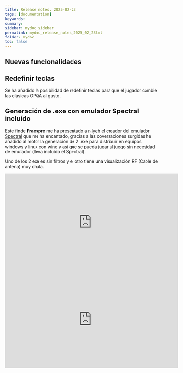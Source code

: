 ```yaml
---
title: Release notes. 2025-02-23
tags: [documentation]
keywords:
summary: 
sidebar: mydoc_sidebar
permalink: mydoc_release_notes_2025_02_23tml
folder: mydoc
toc: false
---
```


## Nuevas funcionalidades

## Redefinir teclas

Se ha añadido la posibilidad de redefinir teclas para que el jugador cambie las clásicas OPQA al gusto.

## Generación de .exe con emulador Spectral incluído

Este finde **Fraespre** me ha presentado a [r-lyeh](https://x.com/r_rlyeh) el creador del emulador [Spectral](https://github.com/r-lyeh/Spectral) que me ha encantado, gracias a las coversaciones surgidas he añadido al motor la generación de 2 .exe para distribuir en equipos windows y linux con wine y así que se pueda jugar al juego sin necesidad de emulador (lleva incluído el Spectral).

Uno de los 2 exe es sin filtros y el otro tiene una visualización RF (Cable de antena) muy chula.

<iframe width="560" height="315" src="https://www.youtube.com/embed/PCtAzEJobtI?si=JR2-TRXdRSCmNCai" title="Redefinir teclas y creación de .exe con emulador Spectral incluido" frameborder="0" allow="accelerometer; autoplay; clipboard-write; encrypted-media; gyroscope; picture-in-picture; web-share" referrerpolicy="strict-origin-when-cross-origin" allowfullscreen></iframe>

<iframe width="560" height="315" src="https://www.youtube.com/embed/Lt_O-h0xFOU?si=VHmfYEFy51fHXUAI" title="Generación de .exe con emulador Spectral en modo RF" frameborder="0" allow="accelerometer; autoplay; clipboard-write; encrypted-media; gyroscope; picture-in-picture; web-share" referrerpolicy="strict-origin-when-cross-origin" allowfullscreen></iframe>











